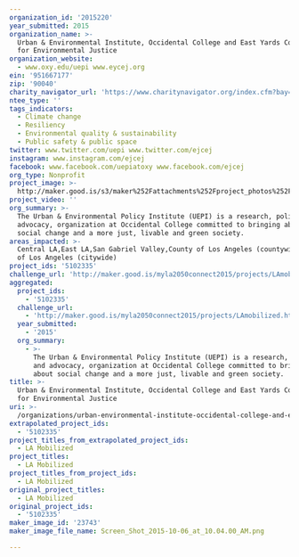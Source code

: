 ```yaml
---
organization_id: '2015220'
year_submitted: 2015
organization_name: >-
  Urban & Environmental Institute, Occidental College and East Yards Communities
  for Environmental Justice
organization_website:
  - www.oxy.edu/uepi www.eycej.org
ein: '951667177'
zip: '90040'
charity_navigator_url: 'https://www.charitynavigator.org/index.cfm?bay=search.profile&ein=951667177'
ntee_type: ''
tags_indicators:
  - Climate change
  - Resiliency
  - Environmental quality & sustainability
  - Public safety & public space
twitter: www.twitter.com/uepi www.twitter.com/ejcej
instagram: www.instagram.com/ejcej
facebook: www.facebook.com/uepiatoxy www.facebook.com/ejcej
org_type: Nonprofit
project_image: >-
  http://maker.good.is/s3/maker%252Fattachments%252Fproject_photos%252Fimages%252F23743%252Fdisplay%252FScreen_Shot_2015-10-06_at_10.04.00_AM.png=c570x385
project_video: ''
org_summary: >-
  The Urban & Environmental Policy Institute (UEPI) is a research, policy, and
  advocacy, organization at Occidental College committed to bringing about
  social change and a more just, livable and green society.
areas_impacted: >-
  Central LA,East LA,San Gabriel Valley,County of Los Angeles (countywide),City
  of Los Angeles (citywide)
project_ids: '5102335'
challenge_url: 'http://maker.good.is/myla2050connect2015/projects/LAmobilized.html'
aggregated:
  project_ids:
    - '5102335'
  challenge_url:
    - 'http://maker.good.is/myla2050connect2015/projects/LAmobilized.html'
  year_submitted:
    - '2015'
  org_summary:
    - >-
      The Urban & Environmental Policy Institute (UEPI) is a research, policy,
      and advocacy, organization at Occidental College committed to bringing
      about social change and a more just, livable and green society.
title: >-
  Urban & Environmental Institute, Occidental College and East Yards Communities
  for Environmental Justice
uri: >-
  /organizations/urban-environmental-institute-occidental-college-and-east-yards-communities-for-environmental-justice/
extrapolated_project_ids:
  - '5102335'
project_titles_from_extrapolated_project_ids:
  - LA Mobilized
project_titles:
  - LA Mobilized
project_titles_from_project_ids:
  - LA Mobilized
original_project_titles:
  - LA Mobilized
original_project_ids:
  - '5102335'
maker_image_id: '23743'
maker_image_file_name: Screen_Shot_2015-10-06_at_10.04.00_AM.png

---
```

